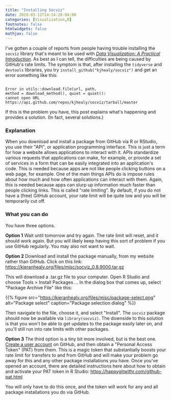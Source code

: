 ```yaml
---
title: "Installing Socviz"
date: 2019-03-12T14:14:28-04:00
categories: [Visualization,R]
footnotes: false
htmlwidgets: false
mathjax: false
---
```


I've gotten a couple of reports from people having trouble installing the `socviz` library that's meant to be used with *[Data Visualization: A Practical Introduction](https://amzn.to/2vfAixM)*. As best as I can tell, the difficulties are being caused by GitHub's rate limits. The symptom is that, after installing the `tidyverse` and `devtools` libraries, you try `install_github("kjhealy/socviz")` and get an error something like this:

```{r}

Error in utils::download.file(url, path, 
method = download_method(), quiet = quiet():
cannot open URL https://api.github.com/repos/kjhealy/socviz/tarball/master

```

If this is the problem you have, this post explains what's happening and provides a solution. (In fact, several solutions.)


### Explanation

When you download and install a package from GitHub via R or RStudio, you use their "API", or application programming interface. This is just a term for how a website allows applications to interact with it. APIs standardize various requests that applications can make, for example, or provide a set of services in a form that can be easily integrated into an application's code. This is needed because apps are not like people clicking buttons on a web page, for example. One of the main things APIs do is impose rules about how much and how often applications can interact with them. Again, this is needed because apps can slurp up information much faster than people clicking links. This is called "rate limiting". By default, if you do not have a (free) GitHub account, your rate limit will be quite low and you will be temporarily cut off. 


### What you can do

You have three options. 

**Option 1** Wait until tomorrow and try again. The rate limit will reset, and it should work again. But you will likely keep having this sort of problem if you use GitHub regularly. You may also not want to wait. 


**Option 2** Download and install the package manually, from my website rather than GitHub. Click on this link: https://kieranhealy.org/files/misc/socviz_0.8.9000.tar.gz

This will download a .tar.gz file to your computer. Open R Studio and choose Tools > Install Packages … In the dialog box that comes up, select "Package Archive File" like this:

{{% figure src="https://kieranhealy.org/files/misc/package-select.png" alt="Package select" caption="Package selection dialog" %}}

Then navigate to the file, choose it, and select "Install". The `socviz` package should now be available via `library(socviz)`. The downside to this solution is that you won't be able to get updates to the package easily later on, and you'll still run into rate limits with other packages. 
  
  
**Option 3** The third option is a tiny bit more involved, but is the best one. [Create a user account](https://github.com/join) on GitHub, and then obtain a "Personal Access Token" (PAT) from them. This is a magic token that substantially boosts your rate limit for transfers to and from GitHub and will make your problem go away for this and any other package installations you have. Once you've opened an account, there are detailed instructions here about how to obtain and activate your PAT token in R Studio: https://happygitwithr.com/github-pat.html

You will only have to do this once, and the token will work for any and all package installations you do via GitHub. 


